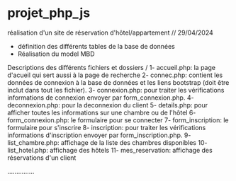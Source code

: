 # projet_php_js
réalisation d'un site de réservation d'hôtel/appartement
// 29/04/2024
- définition des différents tables de la base de données
- Réalisation du model MBD

Descriptions des différents fichiers et dossiers /
1- accueil.php: la page d'acueil qui sert aussi à la page de recherche
2- connec.php: contient les données de connexion à la base de données et les liens bootstrap (doit être inclut dans tout les fichier).
3- connexion.php: pour traiter les vérifications informations de connexion envoyer par form_connexion.php.
4- deconnexion.php: pour la deconnexion du client
5- details.php: pour afficher toutes les informations sur une chambre ou de l'hôtel
6- form_connexion.php: le formulaire pour se connecter
7- form_inscription: le formulaire pour s'inscrire
8- inscription: pour traiter les vérifications informations d'inscription envoyer par form_inscription.php.
9- list_chambre.php: affichage de la liste des chambres disponibles
10- list_hotel.php: affichage des hôtels
11- mes_reservation: affichage des réservations d'un client

...............
